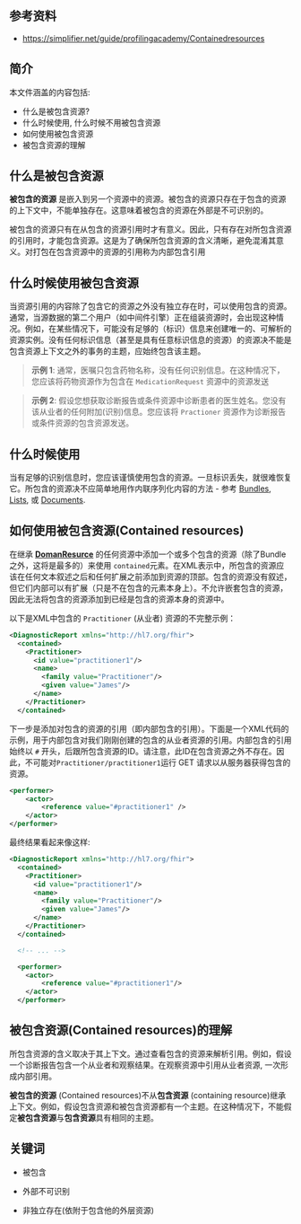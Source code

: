 ## 参考资料

- https://simplifier.net/guide/profilingacademy/Containedresources

## 简介

本文件涵盖的内容包括:

- 什么是被包含资源?
- 什么时候使用, 什么时候不用被包含资源
- 如何使用被包含资源
- 被包含资源的理解

## 什么是被包含资源

**被包含的资源** 是嵌入到另一个资源中的资源。被包含的资源只存在于包含的资源的上下文中，不能单独存在。这意味着被包含的资源在外部是不可识别的。

被包含的资源只有在从包含的资源引用时才有意义。因此，只有存在对所包含资源的引用时，才能包含资源。这是为了确保所包含资源的含义清晰，避免混淆其意义。对打包在包含资源中的资源的引用称为内部包含引用

## 什么时候使用被包含资源

当资源引用的内容除了包含它的资源之外没有独立存在时，可以使用包含的资源。通常，当源数据的第二个用户（如中间件引擎）正在组装资源时，会出现这种情况。例如，在某些情况下，可能没有足够的（标识）信息来创建唯一的、可解析的资源实例。没有任何标识信息（甚至是具有任意标识信息的资源）的资源决不能是包含资源上下文之外的事务的主题，应始终包含该主题。

> **示例 1**: 通常，医嘱只包含药物名称，没有任何识别信息。在这种情况下，您应该将药物资源作为包含在 `MedicationRequest` 资源中的资源发送

> **示例 2**: 假设您想获取诊断报告或条件资源中诊断患者的医生姓名。您没有该从业者的任何附加(识别)信息。您应该将 `Practioner` 资源作为诊断报告或条件资源的包含资源发送。

## 什么时候使用

当有足够的识别信息时，您应该谨慎使用包含的资源。一旦标识丢失，就很难恢复它。所包含的资源决不应简单地用作内联序列化内容的方法 - 参考 [Bundles][1], [Lists][2], 或 [Documents][3]. 

## 如何使用被包含资源(Contained resources)

在继承 **[DomanResurce][4]** 的任何资源中添加一个或多个包含的资源（除了Bundle之外，这将是最多的）来使用 `contained`元素。在XML表示中，所包含的资源应该在任何文本叙述之后和任何扩展之前添加到资源的顶部。包含的资源没有叙述，但它们内部可以有扩展（只是不在包含的元素本身上）。不允许嵌套包含的资源，因此无法将包含的资源添加到已经是包含的资源本身的资源中。

以下是XML中包含的 `Practitioner` (从业者) 资源的不完整示例：

```xml
<DiagnosticReport xmlns="http://hl7.org/fhir">
  <contained>
    <Practitioner>
      <id value="practitioner1"/>
      <name>
        <family value="Practitioner"/>
        <given value="James"/>
      </name>
    </Practitioner>
  </contained>
```

下一步是添加对包含的资源的引用（即内部包含的引用）。下面是一个XML代码的示例，用于内部包含对我们刚刚创建的包含的从业者资源的引用。内部包含的引用始终以 `#` 开头，后跟所包含资源的ID。请注意，此ID在包含资源之外不存在。因此，不可能对`Practitioner/practitioner1`运行 GET 请求以从服务器获得包含的资源。

```xml
<performer>
    <actor>
    	<reference value="#practitioner1" />
    </actor>  
</performer>
```

最终结果看起来像这样:

```xml
<DiagnosticReport xmlns="http://hl7.org/fhir">
  <contained>
    <Practitioner>
      <id value="practitioner1"/>
      <name>
        <family value="Practitioner"/>
        <given value="James"/>
      </name>
    </Practitioner>
  </contained>

  <!-- ... -->

  <performer>
    <actor>
    	<reference value="#practitioner1"/>
    </actor>  
  </performer>
```

## 被包含资源(Contained resources)的理解

所包含资源的含义取决于其上下文。通过查看包含的资源来解析引用。例如，假设一个诊断报告包含一个从业者和观察结果。在观察资源中引用从业者资源, 一次形成内部引用。

**被包含的资源** (Contained resources)不从**包含资源** (containing resource)继承上下文。例如，假设包含资源和被包含资源都有一个主题。在这种情况下，不能假定**被包含资源**与**包含资源**具有相同的主题。

## 关键词

- 被包含
- 外部不可识别
- 非独立存在(依附于包含他的外层资源)

  [1]: https://www.hl7.org/fhir/bundle.html
  [2]: https://www.hl7.org/fhir/list.html
  [3]: https://www.hl7.org/fhir/documents.html
  [4]: https://www.hl7.org/fhir/domainresource.html